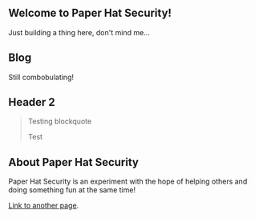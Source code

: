 ## Welcome to Paper Hat Security!

Just building a thing here, don't mind me...

## Blog

Still combobulating!
## Header 2

> Testing blockquote
>
> Test

## About Paper Hat Security

Paper Hat Security is an experiment with the hope of helping others and doing something fun at the same time!

[Link to another page](./anotherpage.html).
